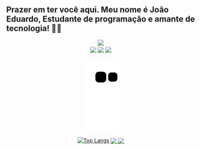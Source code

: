 ## Prazer em ter você aqui. Meu nome é João Eduardo, Estudante de programação e amante de tecnologia! 💖💫
<div align="center">
  <a href="https://github.com/JoaoEduardoz">
  <img height="180em" src="https://github-readme-stats.vercel.app/api?username=JoaoEduardoz&show_icons=true&theme=midnight-purple&include_all_commits=true&count_private=true"/>
<div>
  <a href="https://instagram.com/mecduduu" 
  target="_blank"><img src="https://img.shields.io/badge/-Instagram-%23E4405F?style=for-the-badge&logo=instagram&logoColor=white" target="_blank"></a>
  <a href = "mailto:Dududelizdasilva@outlook.com"><img src="https://img.shields.io/badge/-Gmail-%23333?style=for-the-badge&logo=gmail&logoColor=white" target="_blank"></a>
  <a href="https://www.linkedin.com/in/joão-eduardo-de-liz-da-silva-aa3230197/-45875016a" target="_blank"><img src="https://img.shields.io/badge/-LinkedIn-%230077B5?style=for-the-badge&logo=linkedin&logoColor=white" target="_blank"></a> 
 
![Snake animation](https://github.com/rafaballerini/rafaballerini/blob/output/github-contribution-grid-snake.svg)

  [![Top Langs](https://github-readme-stats.vercel.app/api/top-langs/?username=JoaoEduardoz&layout=midnight)](https://github.com/anuraghazra/github-readme-stats)
<a href="https://github.com/anuraghazra/github-readme-stats">
  <img align="center" src="https://github-readme-stats.vercel.app/api/pin/?username=anuraghazra&repo=github-readme-stats" />
</a>
<a href="https://github.com/anuraghazra/convoychat">
  <img align="center" src="https://github-readme-stats.vercel.app/api/pin/?username=anuraghazra&repo=convoychat" />
</a>
